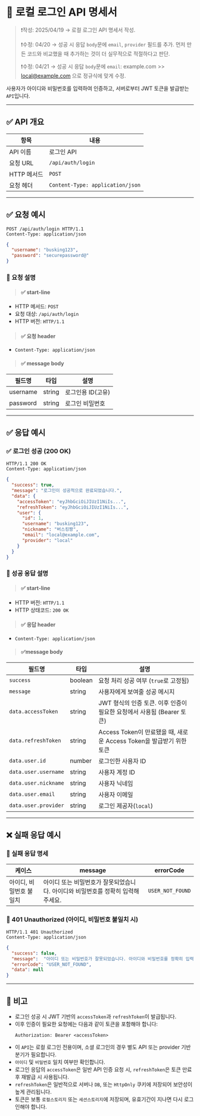 # 🔐 로컬 로그인 API 명세서
> ❗작성: 2025/04/19 → 로컬 로그인 API 명세서 작성.
> 
> ❗수정: 04/20 → 성공 시 응답 `body`문에 `email`, `provider` 필드를 추가. 먼저 만든 코드와 비교했을 때 추가하는 것이 더 실무적으로 적절하다고 판단.
>
> ❗수정: 04/21 → 성공 시 응답 `body`문에 `email`: example.com >> local@example.com 으로 정규식에 맞게 수정.

사용자가 아이디와 비밀번호를 입력하여 인증하고, 서버로부터 JWT 토큰을 발급받는 `API`입니다.

---

## ✅ API 개요

| 항목 | 내용                               |
|------|----------------------------------|
| API 이름 | 로그인 API                          |
| 요청 URL | `/api/auth/login`                |
| HTTP 메서드 | `POST`                           |
| 요청 헤더 | `Content-Type: application/json` |

---

## ✅ 요청 예시

```http
POST /api/auth/login HTTP/1.1
Content-Type: application/json
```

```json
{
  "username": "busking123",
  "password": "securepassword@"
}
```

### 🔎 요청 설명
> #### ✅ start-line
- HTTP 메서드: `POST`
- 요청 대상: `/api/auth/login`
- HTTP 버전: `HTTP/1.1`

> #### ✅ 요청 header
- `Content-Type: application/json`

> #### ✅ message body

| 필드명 | 타입 | 설명          |
|--------|------|-------------|
| username | string | 로그인용 ID(고유) |
| password | string | 로그인 비밀번호    |

---

## ✅ 응답 예시

### ✅ 로그인 성공 (200 OK)

```http
HTTP/1.1 200 OK
Content-Type: application/json
```

```json
{
  "success": true,
  "message": "로그인이 성공적으로 완료되었습니다.",
  "data": {
    "accessToken": "eyJhbGciOiJIUzI1NiIs...",
    "refreshToken": "eyJhbGciOiJIUzI1NiIs...",
    "user": {
      "id": 1,
      "username": "busking123",
      "nickname": "버스킹짱",
      "email": "local@example.com",
      "provider": "local"
    }
  }
}
```

### 🔐 성공 응답 설명

> #### ✅ start-line
- HTTP 버전: `HTTP/1.1`
- HTTP 상태코드: `200 OK`

> #### ✅ 응답 header
- `Content-Type: application/json`

> #### ✅message body
| 필드명                  | 타입                | 설명                                                 |
|----------------------|-------------------|----------------------------------------------------|
| `success`            | boolean           | 요청 처리 성공 여부 (`true`로 고정됨)                          |
| `message`            | string            | 사용자에게 보여줄 성공 메시지                                   |
| `data.accessToken`   | string | JWT 형식의 인증 토큰. 이후 인증이 필요한 요청에서 사용됨 (Bearer 토큰)     |
| `data.refreshToken`  | string | Access Token이 만료됐을 때, 새로운 Access Token을 발급받기 위한 토큰 |
| `data.user.id`       | number            | 로그인한 사용자 ID                                        |
| `data.user.username` | string            | 사용자 계정 ID                                          |
| `data.user.nickname` | string            | 사용자 닉네임                                            |
| `data.user.email`    | string            | 사용자 이메일                                           |
| `data.user.provider` | string            | 로그인 제공자(`local`)                                   |

---

## ❌ 실패 응답 예시

### 🔐 실패 응답 명세
| 케이스           | message                                     | errorCode        |
|---------------|---------------------------------------------|------------------|
| 아이디, 비밀번호 불일치 |  아이디 또는 비밀번호가 잘못되었습니다. 아이디와 비밀번호를 정확히 입력해주세요.  | `USER_NOT_FOUND` |


### 🚫 401 Unauthorized (아이디, 비밀번호 불일치 시)

```http
HTTP/1.1 401 Unauthorized
Content-Type: application/json
```

```json
{
  "success": false,
  "message":  "아이디 또는 비밀번호가 잘못되었습니다. 아이디와 비밀번호를 정확히 입력해주세요.",
  "errorCode": "USER_NOT_FOUND",
  "data": null
}
```

---

## 📌 비고

- 로그인 성공 시 JWT 기반의 `accessToken`과 `refreshToken`이 발급됩니다.
- 이후 인증이 필요한 요청에는 다음과 같이 토큰을 포함해야 합니다:
  ```
  Authorization: Bearer <accessToken>
  ```
- 이 `API`는 로컬 로그인 전용이며, 소셜 로그인의 경우 별도 API 또는 provider 기반 분기가 필요합니다.
- `아이디` 및 `비밀번호` 일치 여부만 확인합니다.
- 로그인 응답의 `accessToken`은 일반 API 인증 요청 시, `refreshToken`은 토큰 만료 후 재발급 시 사용됩니다.
- `refreshToken`은 일반적으로 서버나 `DB`, 또는 `HttpOnly` 쿠키에 저장되어 보안성이 높게 관리됩니다.
- 토큰은 보통 `로컬스토리지` 또는 `세션스토리지`에 저장되며, 유효기간이 지나면 다시 로그인해야 합니다.
